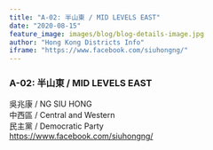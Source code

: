 ```yaml
---
title: "A-02: 半山東 / MID LEVELS EAST"
date: "2020-08-15"
feature_image: images/blog/blog-details-image.jpg
author: "Hong Kong Districts Info"
iframe: "https://www.facebook.com/siuhongng/"
---
```


### A-02: 半山東 / MID LEVELS EAST  
吳兆康 / NG SIU HONG  
中西區 / Central and Western  
民主黨 / Democratic Party  
https://www.facebook.com/siuhongng/
